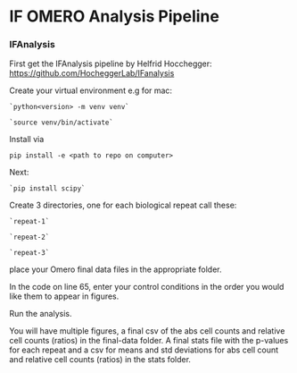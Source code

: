 # IF OMERO Analysis Pipeline

### IFAnalysis

First get the IFAnalysis pipeline by Helfrid Hocchegger: https://github.com/HocheggerLab/IFanalysis

Create your virtual environment e.g for mac:

    `python<version> -m venv venv`

    `source venv/bin/activate`

Install via

    pip install -e <path to repo on computer>

Next:

    `pip install scipy`
    
Create 3 directories, one for each biological repeat call these:
    
    `repeat-1`

    `repeat-2`

    `repeat-3`

place your Omero final data files in the appropriate folder.

In the code on line 65, enter your control conditions in the order you would like them to appear in figures.

Run the analysis.

You will have multiple figures, a final csv of the abs cell counts and relative cell counts (ratios) in the final-data 
folder. A final stats file with the p-values for each repeat and a csv for means and std deviations for abs 
cell count and relative cell counts (ratios) in the stats folder.
